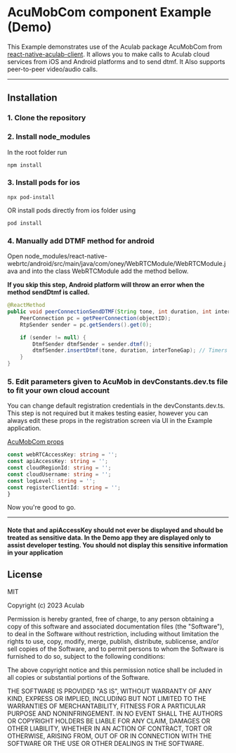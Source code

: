 # AcuMobCom component Example (Demo)

This Example demonstrates use of the Aculab package AcuMobCom from [react-native-aculab-client](https://www.npmjs.com/package/react-native-aculab-client). It allows you to make calls to Aculab cloud services from iOS and Android platforms and to send dtmf. It Also supports peer-to-peer video/audio calls.

---

## Installation

### 1. Clone the repository

### 2. Install node_modules

In the root folder run

``` node
npm install
```

### 3. Install pods for ios

``` node
npx pod-install
```

OR install pods directly from ios folder using

``` node
pod install
```

### 4. Manually add DTMF method for android

Open node_modules/react-native-webrtc/android/src/main/java/com/oney/WebRTCModule/WebRTCModule.java and into the class WebRTCModule add the method bellow.

**If you skip this step, Android platform will throw an error when the method sendDtmf is called.**

``` java
@ReactMethod
public void peerConnectionSendDTMF(String tone, int duration, int interToneGap, int objectID) {
    PeerConnection pc = getPeerConnection(objectID);
    RtpSender sender = pc.getSenders().get(0);

    if (sender != null) {
        DtmfSender dtmfSender = sender.dtmf();
        dtmfSender.insertDtmf(tone, duration, interToneGap); // Timers are in ms
    }
}
```

### 5. Edit parameters given to AcuMob in devConstants.dev.ts file to fit your own cloud account

You can change default registration credentials in the devConstants.dev.ts.
This step is not required but it makes testing easier, however you can always edit these props in the registration screen via UI in the Example application.

[AcuMobCom props](https://github.com/aculab-com/AcuMobCom-Example/blob/main/devConstants.dev.ts)

```typescript
const webRTCAccessKey: string = '';
const apiAccessKey: string = '';
const cloudRegionId: string = '';
const cloudUsername: string = '';
const logLevel: string = '';
const registerClientId: string = '';
}
```

Now you're good to go.

---

#### Note that and apiAccessKey should not ever be displayed and should be treated as sensitive data. In the Demo app they are displayed only to assist developer testing. You should not display this sensitive information in your application

## License

MIT

Copyright (c) 2023 Aculab

Permission is hereby granted, free of charge, to any person obtaining a copy
of this software and associated documentation files (the "Software"), to deal
in the Software without restriction, including without limitation the rights
to use, copy, modify, merge, publish, distribute, sublicense, and/or sell
copies of the Software, and to permit persons to whom the Software is
furnished to do so, subject to the following conditions:

The above copyright notice and this permission notice shall be included in all
copies or substantial portions of the Software.

THE SOFTWARE IS PROVIDED "AS IS", WITHOUT WARRANTY OF ANY KIND, EXPRESS OR
IMPLIED, INCLUDING BUT NOT LIMITED TO THE WARRANTIES OF MERCHANTABILITY,
FITNESS FOR A PARTICULAR PURPOSE AND NONINFRINGEMENT. IN NO EVENT SHALL THE
AUTHORS OR COPYRIGHT HOLDERS BE LIABLE FOR ANY CLAIM, DAMAGES OR OTHER
LIABILITY, WHETHER IN AN ACTION OF CONTRACT, TORT OR OTHERWISE, ARISING FROM,
OUT OF OR IN CONNECTION WITH THE SOFTWARE OR THE USE OR OTHER DEALINGS IN THE
SOFTWARE.
